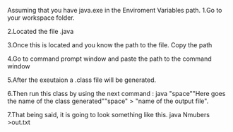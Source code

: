Assuming that you have java.exe in the Enviroment Variables path. 
1.Go to your workspace folder. 


2.Located the file .java


3.Once this is located and you know the path to the file. Copy the path


4.Go to command prompt window and paste the path to the command window


5.After the exeutaion a .class file will be generated. 


6.Then run this class by using the next command : java "space""Here goes the name of the class generated""space" > "name of the output file".


7.That being said, it is going to look something like this. java Nmubers >out.txt

